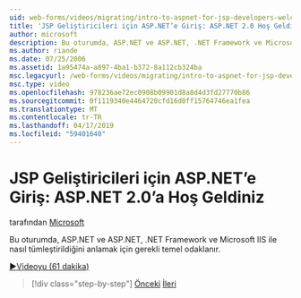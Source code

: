 ```yaml
---
uid: web-forms/videos/migrating/intro-to-aspnet-for-jsp-developers-welcome-to-aspnet-20
title: 'JSP Geliştiricileri için ASP.NET’e Giriş: ASP.NET 2.0 Hoş Geldiniz | Microsoft Docs'
author: microsoft
description: Bu oturumda, ASP.NET ve ASP.NET, .NET Framework ve Microsoft IIS ile nasıl tümleştirildiğini anlamak için gerekli temel odaklanır.
ms.author: riande
ms.date: 07/25/2006
ms.assetid: 1a95474a-a897-4ba1-b372-8a112cb324ba
msc.legacyurl: /web-forms/videos/migrating/intro-to-aspnet-for-jsp-developers-welcome-to-aspnet-20
msc.type: video
ms.openlocfilehash: 978236ae72ec0908b09901d8a8d4d3fd27770b86
ms.sourcegitcommit: 0f1119340e4464720cfd16d0ff15764746ea1fea
ms.translationtype: MT
ms.contentlocale: tr-TR
ms.lasthandoff: 04/17/2019
ms.locfileid: "59401640"
---
```

# <a name="intro-to-aspnet-for-jsp-developers-welcome-to-aspnet-20"></a>JSP Geliştiricileri için ASP.NET’e Giriş: ASP.NET 2.0’a Hoş Geldiniz

tarafından [Microsoft](https://github.com/microsoft)

Bu oturumda, ASP.NET ve ASP.NET, .NET Framework ve Microsoft IIS ile nasıl tümleştirildiğini anlamak için gerekli temel odaklanır.

[&#9654;Videoyu (61 dakika)](https://channel9.msdn.com/Blogs/ASP-NET-Site-Videos/intro-to-aspnet-for-jsp-developers-welcome-to-aspnet-20)

> [!div class="step-by-step"]
> [Önceki](migrating-from-classic-asp-to-aspnet.md)
> [İleri](intro-to-aspnet-for-jsp-developers-building-applications.md)
